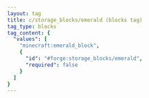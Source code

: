 ```yaml
---
layout: tag
title: c/storage_blocks/emerald (blocks tag)
tag_type: blocks
tag_content: {
  "values": [
    "minecraft:emerald_block",
    {
      "id": "#forge:storage_blocks/emerald",
      "required": false
    }
  ]
}
---
```

